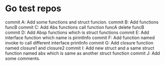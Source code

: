 
# Go test repos

commit A: Add some functions and struct funcion.
commit B: Add functions funcB
commit C: Add Abs functions call function funcA delete funcB
commit D: Add Absp functions which is struct functions
commit E: Add interface function which name is pirintInfo
commit F: Add function named invoke to call different interface printInfo
commit G: Add closure function named closure1 and closure2
commit I: Add new struct and a same struct function named abs which is same as another struct function
commit J: Add some comments.
